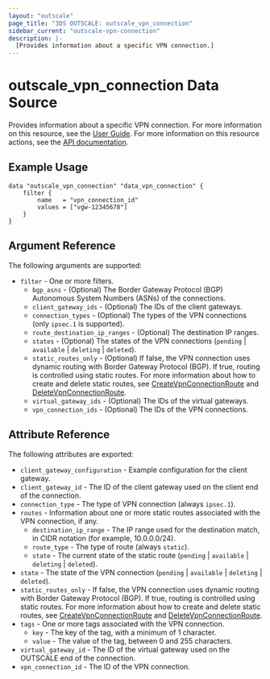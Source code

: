 ```yaml
---
layout: "outscale"
page_title: "3DS OUTSCALE: outscale_vpn_connection"
sidebar_current: "outscale-vpn-connection"
description: |-
  [Provides information about a specific VPN connection.]
---
```


# outscale_vpn_connection Data Source

Provides information about a specific VPN connection.
For more information on this resource, see the [User Guide](https://wiki.outscale.net/display/EN/About+VPN+Connections).
For more information on this resource actions, see the [API documentation](https://docs.outscale.com/api#3ds-outscale-api-vpnconnection).

## Example Usage

```hcl
data "outscale_vpn_connection" "data_vpn_connection" {
	filter {
		name   = "vpn_connection_id"
		values = ["vgw-12345678"]
	}
}
```

## Argument Reference

The following arguments are supported:

* `filter` - One or more filters.
  * `bgp_asns` - (Optional) The Border Gateway Protocol (BGP) Autonomous System Numbers (ASNs) of the connections.
  * `client_gateway_ids` - (Optional) The IDs of the client gateways.
  * `connection_types` - (Optional) The types of the VPN connections (only `ipsec.1` is supported).
  * `route_destination_ip_ranges` - (Optional) The destination IP ranges.
  * `states` - (Optional) The states of the VPN connections (`pending` \| `available` \| `deleting` \| `deleted`).
  * `static_routes_only` - (Optional) If false, the VPN connection uses dynamic routing with Border Gateway Protocol (BGP). If true, routing is controlled using static routes. For more information about how to create and delete static routes, see [CreateVpnConnectionRoute](https://docs.outscale.com/api#createvpnconnectionroute) and [DeleteVpnConnectionRoute](https://docs.outscale.com/api#deletevpnconnectionroute).
  * `virtual_gateway_ids` - (Optional) The IDs of the virtual gateways.
  * `vpn_connection_ids` - (Optional) The IDs of the VPN connections.

## Attribute Reference

The following attributes are exported:

* `client_gateway_configuration` - Example configuration for the client gateway.
* `client_gateway_id` - The ID of the client gateway used on the client end of the connection.
* `connection_type` - The type of VPN connection (always `ipsec.1`).
* `routes` - Information about one or more static routes associated with the VPN connection, if any.
  * `destination_ip_range` - The IP range used for the destination match, in CIDR notation (for example, 10.0.0.0/24).
  * `route_type` - The type of route (always `static`).
  * `state` - The current state of the static route (`pending` \| `available` \| `deleting` \| `deleted`).
* `state` - The state of the VPN connection (`pending` \| `available` \| `deleting` \| `deleted`).
* `static_routes_only` - If false, the VPN connection uses dynamic routing with Border Gateway Protocol (BGP). If true, routing is controlled using static routes. For more information about how to create and delete static routes, see [CreateVpnConnectionRoute](https://docs.outscale.com/api#createvpnconnectionroute) and [DeleteVpnConnectionRoute](https://docs.outscale.com/api#deletevpnconnectionroute).
* `tags` - One or more tags associated with the VPN connection.
  * `key` - The key of the tag, with a minimum of 1 character.
  * `value` - The value of the tag, between 0 and 255 characters.
* `virtual_gateway_id` - The ID of the virtual gateway used on the OUTSCALE end of the connection.
* `vpn_connection_id` - The ID of the VPN connection.

